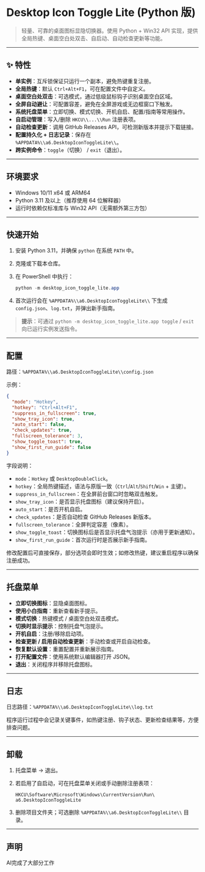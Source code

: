 # Desktop Icon Toggle Lite (Python 版)

> 轻量、可靠的桌面图标显隐切换器。使用 Python + Win32 API 实现，提供全局热键、桌面空白处双击、自启动、自动检查更新等功能。

---

## ✨ 特性

* **单实例**：互斥锁保证只运行一个副本，避免热键重复注册。
* **全局热键**：默认 `Ctrl+Alt+F1`，可在配置文件中自定义。
* **桌面空白处双击**：可选模式，通过低级鼠标钩子识别桌面空白区域。
* **全屏自动避让**：可配置容差，避免在全屏游戏或无边框窗口下触发。
* **系统托盘菜单**：立即切换、模式切换、开机自启、配置/指南等常用操作。
* **自启动管理**：写入/删除 `HKCU\\...\\Run` 注册表项。
* **自动检查更新**：调用 GitHub Releases API，可检测新版本并提示下载链接。
* **配置持久化 + 日志记录**：保存在 `%APPDATA%\\a6.DesktopIconToggleLite\\`。
* **跨实例命令**：`toggle`（切换） / `exit`（退出）。

---

## 环境要求

* Windows 10/11 x64 或 ARM64
* Python 3.11 及以上（推荐使用 64 位解释器）
* 运行时依赖仅标准库与 Win32 API（无需额外第三方包）

---

## 快速开始

1. 安装 Python 3.11，并确保 `python` 在系统 `PATH` 中。
2. 克隆或下载本仓库。
3. 在 PowerShell 中执行：

   ```powershell
   python -m desktop_icon_toggle_lite.app
   ```

4. 首次运行会在 `%APPDATA%\\a6.DesktopIconToggleLite\\` 下生成 `config.json`、`log.txt`，并弹出新手指南。

> **提示**：可通过 `python -m desktop_icon_toggle_lite.app toggle` / `exit` 向已运行实例发送指令。

---

## 配置

路径：`%APPDATA%\\a6.DesktopIconToggleLite\\config.json`

示例：

```json
{
  "mode": "Hotkey",
  "hotkey": "Ctrl+Alt+F1",
  "suppress_in_fullscreen": true,
  "show_tray_icon": true,
  "auto_start": false,
  "check_updates": true,
  "fullscreen_tolerance": 3,
  "show_toggle_toast": true,
  "show_first_run_guide": false
}
```

字段说明：

* `mode`：`Hotkey` 或 `DesktopDoubleClick`。
* `hotkey`：全局热键描述，语法与原版一致（`Ctrl`/`Alt`/`Shift`/`Win` + 主键）。
* `suppress_in_fullscreen`：在全屏前台窗口时忽略双击触发。
* `show_tray_icon`：是否显示托盘图标（建议保持开启）。
* `auto_start`：是否开机自启。
* `check_updates`：是否自动检查 GitHub Releases 新版本。
* `fullscreen_tolerance`：全屏判定容差（像素）。
* `show_toggle_toast`：切换图标后是否显示托盘气泡提示（亦用于更新通知）。
* `show_first_run_guide`：首次运行时是否展示新手指南。

修改配置后可直接保存，部分选项会即时生效；如修改热键，建议重启程序以确保注册成功。

---

## 托盘菜单

* **立即切换图标**：显隐桌面图标。
* **使用小白指南**：重新查看新手提示。
* **模式切换**：热键模式 / 桌面空白处双击模式。
* **切换时显示提示**：控制托盘气泡提示。
* **开机自启**：注册/移除启动项。
* **检查更新 / 启用自动检查更新**：手动检查或开启自动检查。
* **恢复默认设置**：重置配置并重新展示指南。
* **打开配置文件**：使用系统默认编辑器打开 JSON。
* **退出**：关闭程序并移除托盘图标。

---

## 日志

日志路径：`%APPDATA%\\a6.DesktopIconToggleLite\\log.txt`

程序运行过程中会记录关键事件，如热键注册、钩子状态、更新检查结果等，方便排查问题。

---

## 卸载

1. 托盘菜单 → 退出。
2. 若启用了自启动，可在托盘菜单关闭或手动删除注册表项：

   ```reg
   HKCU\Software\Microsoft\Windows\CurrentVersion\Run\ a6.DesktopIconToggleLite
   ```

3. 删除项目文件夹；可选删除 `%APPDATA%\\a6.DesktopIconToggleLite\\` 目录。

---

## 声明

AI完成了大部分工作
